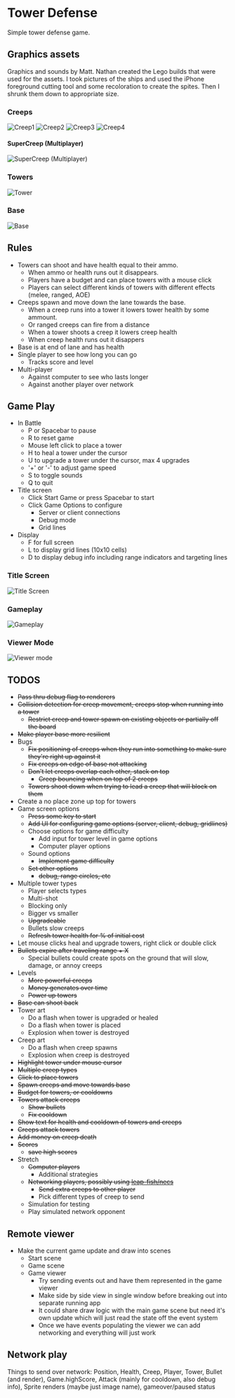 # Tower Defense

Simple tower defense game.

## Graphics assets

Graphics and sounds by Matt. Nathan created the Lego builds that were used for the assets. I took pictures of the ships and used the iPhone foreground cutting tool and some recoloration to create the spites. Then I shrunk them down to appropriate size.

### Creeps

![Creep1](assets/images/creep1.png) ![Creep2](assets/images/creep2.png) ![Creep3](assets/images/creep3.png) ![Creep4](assets/images/creep4.png)

#### SuperCreep (Multiplayer)

![SuperCreep (Multiplayer)](assets/images/supercreep.png)

### Towers

![Tower](assets/images/tower.png)

### Base

![Base](assets/images/base.png)

## Rules

* Towers can shoot and have health equal to their ammo.
  * When ammo or health runs out it disappears.
  * Players have a budget and can place towers with a mouse click
  * Players can select different kinds of towers with different effects (melee, ranged, AOE)
* Creeps spawn and move down the lane towards the base.
  * When a creep runs into a tower it lowers tower health by some ammount.
  * Or ranged creeps can fire from a distance
  * When a tower shoots a creep it lowers creep health
  * When creep health runs out it disappers
* Base is at end of lane and has health
* Single player to see how long you can go
  * Tracks score and level
* Multi-player
  * Against computer to see who lasts longer
  * Against another player over network

## Game Play

* In Battle
  * P or Spacebar to pause
  * R to reset game
  * Mouse left click to place a tower
  * H to heal a tower under the cursor
  * U to upgrade a tower under the cursor, max 4 upgrades
  * '+' or '-' to adjust game speed
  * S to toggle sounds
  * Q to quit
* Title screen
  * Click Start Game or press Spacebar to start
  * Click Game Options to configure
    * Server or client connections
    * Debug mode
    * Grid lines
* Display
  * F for full screen
  * L to display grid lines (10x10 cells)
  * D to display debug info including range indicators and targeting lines

### Title Screen

![Title Screen](docs/titlescreen.png)

### Gameplay

![Gameplay](docs/gameplay.png)

### Viewer Mode

![Viewer mode](docs/viewermode.png)

## TODOS

* ~~Pass thru debug flag to renderers~~
* ~~Collision detection for creep movement, creeps stop when running into a tower~~
  * ~~Restrict creep and tower spawn on existing objects or partially off the board~~
* ~~Make player base more resilient~~
* Bugs
  * ~~Fix positioning of creeps when they run into something to make sure they're right up against it~~
  * ~~Fix creeps on edge of base not attacking~~
  * ~~Don't let creeps overlap each other, stack on top~~
    * ~~Creep bouncing when on top of 2 creeps~~
  * ~~Towers shoot down when trying to lead a creep that will block on them~~
* Create a no place zone up top for towers
* Game screen options
  * ~~Press some key to start~~
  * ~~Add UI for configuring game options (server, client, debug, gridlines)~~
  * Choose options for game difficulty
    * Add input for tower level in game options
    * Computer player options
  * Sound options
    * ~~Implement game difficulty~~
  * ~~Set other options~~
    * ~~debug, range circles, etc~~
* Multiple tower types
  * Player selects types
  * Multi-shot
  * Blocking only
  * Bigger vs smaller
  * ~~Upgradeable~~
  * Bullets slow creeps
  * ~~Refresh tower health for % of initial cost~~
* Let mouse clicks heal and upgrade towers, right click or double click
* ~~Bullets expire after traveling range + X~~
  * Special bullets could create spots on the ground that will slow, damage, or annoy creeps
* Levels
  * ~~More powerful creeps~~
  * ~~Money generates over time~~
  * ~~Power up towers~~
* ~~Base can shoot back~~
* Tower art
  * Do a flash when tower is upgraded or healed
  * Do a flash when tower is placed
  * Explosion when tower is destroyed
* Creep art
  * Do a flash when creep spawns
  * Explosion when creep is destroyed
* ~~Highlight tower under mouse cursor~~
* ~~Multiple creep types~~
* ~~Click to place towers~~
* ~~Spawn creeps and move towards base~~
* ~~Budget for towers, or cooldowns~~
* ~~Towers attack creeps~~
  * ~~Show bullets~~
  * ~~Fix cooldown~~
* ~~Show text for health and cooldown of towers and creeps~~
* ~~Creeps attack towers~~
* ~~Add money on creep death~~
* ~~Scores~~
  * ~~save high scores~~
* Stretch
  * ~~Computer players~~
    * Additional strategies
  * ~~Networking players, possibly using [leap-fish/necs](https://github.com/leap-fish/necs)~~
    * ~~Send extra creeps to other player~~
    * Pick different types of creep to send
  * Simulation for testing
  * Play simulated network opponent

## Remote viewer

* Make the current game update and draw into scenes
  * Start scene
  * Game scene
  * Game viewer
    * Try sending events out and have them represented in the game viewer
    * Make side by side view in single window before breaking out into separate running app
    * It could share draw logic with the main game scene but need it's own update which will just read the state off the event system
    * Once we have events populating the viewer we can add networking and everything will just work

## Network play

Things to send over network: Position, Health, Creep, Player, Tower, Bullet (and render), Game.highScore, Attack (mainly for cooldown, also debug info), Sprite renders (maybe just image name), gameover/paused status
